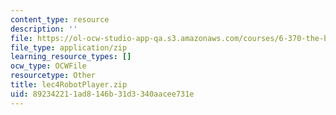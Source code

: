 ```yaml
---
content_type: resource
description: ''
file: https://ol-ocw-studio-app-qa.s3.amazonaws.com/courses/6-370-the-battlecode-programming-competition-january-iap-2013/892342211ad8146b31d3340aacee731e_lec4RobotPlayer.zip
file_type: application/zip
learning_resource_types: []
ocw_type: OCWFile
resourcetype: Other
title: lec4RobotPlayer.zip
uid: 89234221-1ad8-146b-31d3-340aacee731e
---
```

